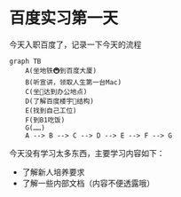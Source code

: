 # 百度实习第一天

今天入职百度了，记录一下今天的流程

```mermaid
graph TB
    A(坐地铁🚇到百度大厦)
    B(听宣讲，领取人生第一台Mac)
    C(坐🚌达到办公地点)
    D(了解百度楼宇🏢结构)
    E(找到自己工位)
    F(到B1吃饭)
    G(……)
    A --> B --> C --> D --> E --> F --> G
```

今天没有学习太多东西，主要学习内容如下：
- 了解新人培养要求
- 了解一些内部文档（内容不便透露哦）